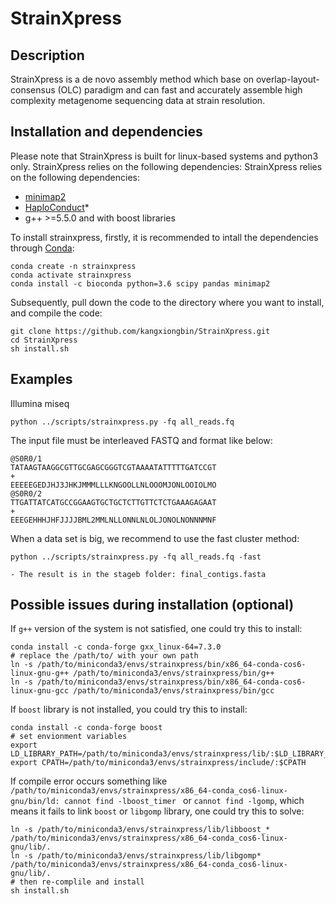 # StrainXpress
## Description
StrainXpress is a de novo assembly method which base on overlap-layout-consensus (OLC) paradigm and can fast and accurately assemble high complexity metagenome sequencing data at strain resolution. 
## Installation and dependencies
Please note that StrainXpress is built for linux-based systems and python3 only. StrainXpress relies on the following dependencies:
StrainXpress relies on the following dependencies:
- [minimap2](https://github.com/lh3/minimap2)
- [HaploConduct](https://github.com/HaploConduct/HaploConduct)*
- g++ >=5.5.0 and with boost libraries

To install strainxpress, firstly, it is recommended to intall the dependencies through [Conda](https://docs.conda.io/en/latest/):
```
conda create -n strainxpress
conda activate strainxpress
conda install -c bioconda python=3.6 scipy pandas minimap2
```
Subsequently, pull down the code to the directory where you want to install, and compile the code:
```
git clone https://github.com/kangxiongbin/StrainXpress.git
cd StrainXpress
sh install.sh
```
## Examples

Illumina miseq
```
python ../scripts/strainxpress.py -fq all_reads.fq
```
The input file must be interleaved FASTQ and format like below:
```
@S0R0/1
TATAAGTAAGGCGTTGCGAGCGGGTCGTAAAATATTTTTGATCCGT
+
EEEEEGEDJHJ3JHKJMMMLLLKNGOOLLNLOOOMJONLOOIOLMO
@S0R0/2
TTGATTATCATGCCGGAAGTGCTGCTCTTGTTCTCTGAAAGAGAAT
+
EEEGEHHHJHFJJJJBML2MMLNLLONNLNLOLJONOLNONNNMNF
```
When a data set is big, we recommend to use the fast cluster method:
```
python ../scripts/strainxpress.py -fq all_reads.fq -fast

- The result is in the stageb folder: final_contigs.fasta
```
## Possible issues during installation (optional)

If `g++` version of the system is not satisfied, one could try this to install:
```
conda install -c conda-forge gxx_linux-64=7.3.0
# replace the /path/to/ with your own path
ln -s /path/to/miniconda3/envs/strainxpress/bin/x86_64-conda-cos6-linux-gnu-g++ /path/to/miniconda3/envs/strainxpress/bin/g++
ln -s /path/to/miniconda3/envs/strainxpress/bin/x86_64-conda-cos6-linux-gnu-gcc /path/to/miniconda3/envs/strainxpress/bin/gcc
```
If `boost` library is not installed, you could try this to install:
```
conda install -c conda-forge boost
# set envionment variables
export LD_LIBRARY_PATH=/path/to/miniconda3/envs/strainxpress/lib/:$LD_LIBRARY_PATH
export CPATH=/path/to/miniconda3/envs/strainxpress/include/:$CPATH
```

If compile error occurs something like `/path/to/miniconda3/envs/strainxpress/x86_64-conda_cos6-linux-gnu/bin/ld: cannot find -lboost_timer `
or `cannot find -lgomp`, 
 which means it fails to link `boost` or `libgomp` library, one could try this to solve:
```
ln -s /path/to/miniconda3/envs/strainxpress/lib/libboost_* /path/to/miniconda3/envs/strainxpress/x86_64-conda_cos6-linux-gnu/lib/.
ln -s /path/to/miniconda3/envs/strainxpress/lib/libgomp* /path/to/miniconda3/envs/strainxpress/x86_64-conda_cos6-linux-gnu/lib/.
# then re-complile and install
sh install.sh
```

